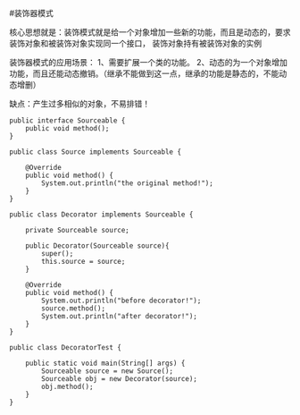 #装饰器模式

核心思想就是：装饰模式就是给一个对象增加一些新的功能，而且是动态的，要求装饰对象和被装饰对象实现同一个接口，
装饰对象持有被装饰对象的实例

装饰器模式的应用场景：
1、需要扩展一个类的功能。
2、动态的为一个对象增加功能，而且还能动态撤销。（继承不能做到这一点，继承的功能是静态的，不能动态增删）

缺点：产生过多相似的对象，不易排错！

```
public interface Sourceable {
	public void method();
}

public class Source implements Sourceable {

	@Override
	public void method() {
		System.out.println("the original method!");
	}
}

public class Decorator implements Sourceable {

	private Sourceable source;
	
	public Decorator(Sourceable source){
		super();
		this.source = source;
	}
	
	@Override
	public void method() {
		System.out.println("before decorator!");
		source.method();
		System.out.println("after decorator!");
	}
}

public class DecoratorTest {

	public static void main(String[] args) {
		Sourceable source = new Source();
		Sourceable obj = new Decorator(source);
		obj.method();
	}
}
```